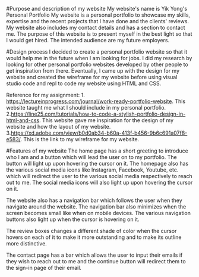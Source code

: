 #Purpose and description of my website
My website's name is Yik Yong's Personal Portfolio
My website is a personal portfolio to showcase my skills, expertise and the recent projects that I have done and the clients' reviews. My website also includes my contact details and has a section to contact me. The purpose of this website is to present myself in the best light so that I would get hired. 
The intended audience are my future employers.

#Design process
I decided to create a personal portfolio website so that it would help me in the future when I am looking for jobs. I did my research by looking for other personal portfolio websites developed by other people to get inspiration from there. Eventually, I came up with the design for my website and created the wireframe for my website before using visual studio code and repl to code my website using HTML and CSS.

Reference for my assignment: 1. https://lectureinprogress.com/journal/work-ready-portfolio-website. This website taught me what I should include in my personal portfolio.
2.https://line25.com/tutorials/how-to-code-a-stylish-portfolio-design-in-html-and-css. This website gave me inspiration for the design of my website and how the layout of my website.
3.https://xd.adobe.com/view/b0d0ab34-b60a-413f-b456-9b6c691a07f8-e583/. This is the link to my wireframe for my website.

#Features of my website
The home page has a short greeting to introduce who I am and a button which will lead the user on to my portfolio. The button will light up upon hovering the cursor on it. The homepage also has the various social media icons like Instagram, Facebook, Youtube, etc. which will redirect the user to the various social media respectively to reach out to me. The social media icons will also light up upon hovering the cursor on it.

The website also has a navigation bar which follows the user when they navigate around the website. The navigation bar also minimizes when the screen becomes small like when on mobile devices. The various navigation buttons also light up when the cursor is hovering on it.

The review boxes changes a different shade of color when the cursor hovers on each of it to make it more outstanding and to make its outline more distinctive.

The contact page has a bar which allows the user to input their emails if they wish to reach out to me and the continue button will redirect them to the sign-in page of their email.



